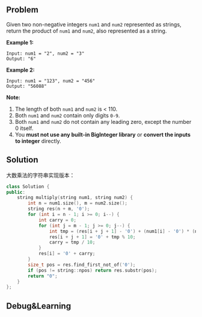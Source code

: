 ## Problem

Given two non-negative integers `num1` and `num2` represented as strings, return the product of `num1` and `num2`, also represented as a string.

**Example 1:**

```
Input: num1 = "2", num2 = "3"
Output: "6"
```

**Example 2:**

```
Input: num1 = "123", num2 = "456"
Output: "56088"
```

**Note:**

1. The length of both `num1` and `num2` is < 110.
2. Both `num1` and `num2` contain only digits `0-9`.
3. Both `num1` and `num2` do not contain any leading zero, except the number 0 itself.
4. You **must not use any built-in BigInteger library** or **convert the inputs to integer** directly.



## Solution

大数乘法的字符串实现版本：

```cpp
class Solution {
public:
    string multiply(string num1, string num2) {
        int n = num1.size(), m = num2.size();
        string res(n + m, '0');
        for (int i = n - 1; i >= 0; i--) {
            int carry = 0;
            for (int j = m - 1; j >= 0; j--) {
                int tmp = (res[i + j + 1] - '0') + (num1[i] - '0') * (num2[j] - '0') + carry;
                res[i + j + 1] = '0' + tmp % 10;
                carry = tmp / 10;
            }
            res[i] = '0' + carry;
        }
        size_t pos = res.find_first_not_of('0');
        if (pos != string::npos) return res.substr(pos);
        return "0";
    }
};
```





## Debug&Learning



